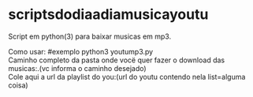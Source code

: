 # scriptsdodiaadiamusicayoutu
Script em python(3) para baixar musicas em mp3.

Como usar:
  #exemplo
    python3 youtump3.py 
    </br>
    Caminho completo da pasta onde vocë quer fazer o download das musicas:.(vc informa o caminho desejado)
      </br>
    Cole aqui a url da playlist do you:(url do youtu contendo nela list=alguma coisa)
